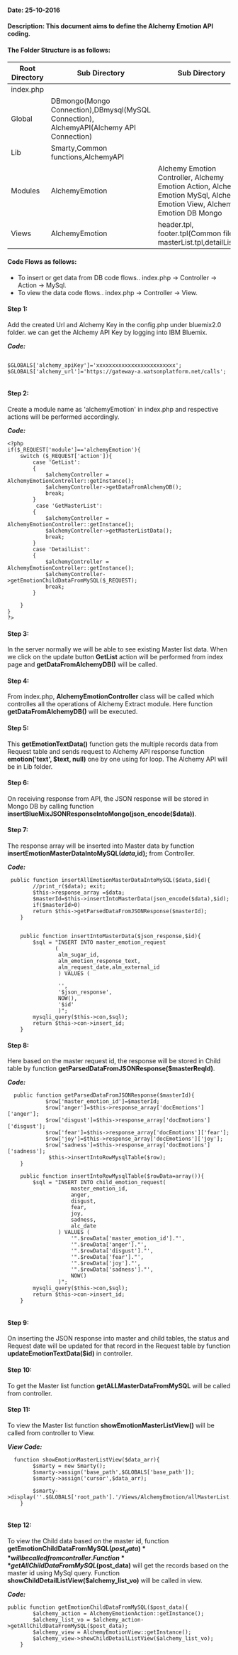 #### Date: 25-10-2016
#### Description: This document aims to define the Alchemy Emotion API coding.


#### The Folder Structure is as follows:
   
   
   Root Directory | Sub Directory | Sub Directory 
------------ | ------------- | -------------
index.php | | |
Global | DBmongo(Mongo Connection),DBmysql(MySQL Connection), AlchemyAPI(Alchemy API Connection)  | 
Lib | Smarty,Common functions,AlchemyAPI | |
Modules | AlchemyEmotion | Alchemy Emotion Controller, Alchemy Emotion Action, Alchemy Emotion MySql, Alchemy Emotion View, Alchemy Emotion DB Mongo|
Views | AlchemyEmotion | header.tpl, footer.tpl(Common files), masterList.tpl,detailList.tpl|

#### Code Flows as follows:
   * To insert or get data from DB code flows.. index.php -> Controller -> Action -> MySql.
   * To view the data code flows.. index.php -> Controller -> View.
   
 
#### Step 1:
  Add the created Url and Alchemy Key in the config.php under bluemix2.0 folder. we can get the Alchemy API Key by logging into IBM Bluemix. 
	
**_Code:_**
	
```
	
$GLOBALS['alchemy_apiKey']='xxxxxxxxxxxxxxxxxxxxxxxxx';
$GLOBALS['alchemy_url']='https://gateway-a.watsonplatform.net/calls';
	
```
	
  
#### Step 2:
  Create a module name as 'alchemyEmotion' in index.php and respective actions will be performed accordingly.
  
**_Code:_**

```
<?php
if($_REQUEST['module']=='alchemyEmotion'){
    switch ($_REQUEST['action']){
        case 'GetList':
        { 
            $alchemyController = AlchemyEmotionController::getInstance();
            $alchemyController->getDataFromAlchemyDB();
            break;
        }
		 case 'GetMasterList':
        {
            $alchemyController = AlchemyEmotionController::getInstance();
            $alchemyController->getMasterListData();
            break;
        }
        case 'DetailList':
        {
            $alchemyController = AlchemyEmotionController::getInstance();
            $alchemyController->getEmotionChildDataFromMySQL($_REQUEST);
            break;
        }
      
    }
}
?>

```

#### Step 3:
   In the server normally we will be able to see existing Master list data. When we click on the update button **GetList** action will be performed from index page and **getDataFromAlchemyDB()** will be called.
   
#### Step 4:
   From index.php, **AlchemyEmotionController** class will be called which controlles all the operations of Alchemy Extract module. Here function **getDataFromAlchemyDB()** will be executed.
   
#### Step 5:
   This **getEmotionTextData()** function gets the multiple records data from Request table and sends request to Alchemy API response function **emotion('text', $text, null)** one by one using for loop.
   The Alchemy API will be in Lib folder.
   
#### Step 6:
   On receiving response from API, the JSON response will be stored in Mongo DB by calling function  **insertBlueMixJSONResponseIntoMongo(json_encode($data))**.

#### Step 7:
   The response array will be inserted into Master data by function **insertEmotionMasterDataIntoMySQL($data,$id);** from Controller.
   
**_Code:_**

```  
 public function insertAllEmotionMasterDataIntoMySQL($data,$id){
		//print_r($data); exit;
		$this->response_array =$data;
		$masterId=$this->insertIntoMasterData(json_encode($data),$id);
        if($masterId>0)
		return $this->getParsedDataFromJSONResponse($masterId);
	}
	
	
	public function insertIntoMasterData($json_response,$id){
    	$sql = "INSERT INTO master_emotion_request
               (
                alm_sugar_id,
                alm_emotion_response_text,
                alm_request_date,alm_external_id
                ) VALUES (
                
                '',
                '$json_response',
                NOW(),
				'$id'
                )";
		mysqli_query($this->con,$sql);
        return $this->con->insert_id;
    }

```

#### Step 8:
   Here based on the master request id, the response will be stored in Child table by function **getParsedDataFromJSONResponse($masterReqId)**.

**_Code:_**

```
  public function getParsedDataFromJSONResponse($masterId){
            $row['master_emotion_id']=$masterId;
			$row['anger']=$this->response_array['docEmotions']['anger'];
            $row['disgust']=$this->response_array['docEmotions']['disgust']; 
		    $row['fear']=$this->response_array['docEmotions']['fear'];
			$row['joy']=$this->response_array['docEmotions']['joy'];
			$row['sadness']=$this->response_array['docEmotions']['sadness'];
			 $this->insertIntoRowMysqlTable($row);
    }

    public function insertIntoRowMysqlTable($rowData=array()){
    	$sql = "INSERT INTO child_emotion_request(
                    master_emotion_id,
					anger,
                    disgust,
                    fear,
					joy,
					sadness,
                    alc_date
                ) VALUES (
                    '".$rowData['master_emotion_id']."',
					'".$rowData['anger']."',
                    '".$rowData['disgust']."',
                    '".$rowData['fear']."',
					'".$rowData['joy']."',
					'".$rowData['sadness']."',
                    NOW()
                )";
        mysqli_query($this->con,$sql);
        return $this->con->insert_id;
    }
    
```

#### Step 9:
   On inserting the JSON response into master and child tables, the status and Request date will be updated for that record in the Request table by function **updateEmotionTextData($id)** in controller.


#### Step 10:
   To get the Master list function **getALLMasterDataFromMySQL** will be called from controller.
   
#### Step 11:
   To view the Master list function **showEmotionMasterListView()** will be called from controller to View.
   
**_View Code:_**

```
  function showEmotionMasterListView($data_arr){
        $smarty = new Smarty();
        $smarty->assign('base_path',$GLOBALS['base_path']);
		$smarty->assign('cursor',$data_arr);
		
	    $smarty->display(''.$GLOBALS['root_path'].'/Views/AlchemyEmotion/allMasterList.tpl');
    }
    
``` 

#### Step 12:
   To view the Child data based on the master id, function **getEmotionChildDataFromMySQL($post_data)** will be called from controller.
   Function **getAllChildDataFromMySQL($post_data)** will get the records based on the master id using MySql query. Function **showChildDetailListView($alchemy_list_vo)** will be called in view. 
   
**_Code:_**

```
public function getEmotionChildDataFromMySQL($post_data){
        $alchemy_action = AlchemyEmotionAction::getInstance();
        $alchemy_list_vo = $alchemy_action->getAllChildDataFromMySQL($post_data);
		$alchemy_view = AlchemyEmotionView::getInstance();
    	$alchemy_view->showChildDetailListView($alchemy_list_vo);
	}
```
